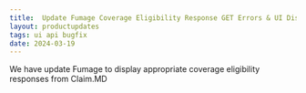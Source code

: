```yaml
---
title:  Update Fumage Coverage Eligibility Response GET Errors & UI Display
layout: productupdates
tags: ui api bugfix
date: 2024-03-19
---
```

We have update Fumage to display appropriate coverage eligibility responses from Claim.MD 
